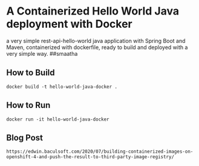 # A Containerized Hello World Java deployment with Docker

a very simple rest-api-hello-world java application with Spring Boot and Maven, containerized with dockerfile, ready to build and deployed with a very simple way.
##smaatha 
## How to Build
```
docker build -t hello-world-java-docker .
```  
## How to Run
```
docker run -it hello-world-java-docker
```

## Blog Post
```
https://edwin.baculsoft.com/2020/07/building-containerized-images-on-openshift-4-and-push-the-result-to-third-party-image-registry/
```
